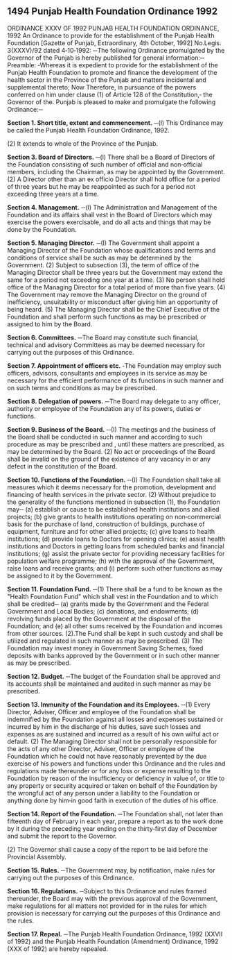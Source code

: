 ## 1494 Punjab Health Foundation Ordinance 1992
 
ORDINANCE XXXV OF 1992
PUNJAB HEALTH FOUNDATION ORDINANCE, 1992
An Ordinance to provide for the establishment of the Punjab Health Foundation
[Gazette of Punjab, Extraordinary, 4th October, 1992]
No.Legis. 3(XXXV)/92 dated 4‑10‑1992: ‑‑The following Ordinance promulgated by the Governor of the Punjab is hereby published for general information:‑‑
Preamble: ‑Whereas it is expedient to provide for the establishment of the Punjab Health Foundation to promote and finance the development of the health sector in the Province of the Punjab and matters incidental and supplemental thereto;
Now Therefore, in pursuance of the powers conferred on him under clause (1) of Article 128 of the Constitution,‑ the Governor of the. Punjab is pleased to make and promulgate the following Ordinance:‑‑


**Section 1. Short title, extent and commencement.**
‑‑(l) This Ordinance may be called the Punjab Health Foundation Ordinance, 1992.

(2) It extends to whole of the Province of the Punjab.

 
**Section 3. Board of Directors.**
‑‑(l) There shall be a Board of Directors of the Foundation consisting of such number of official and non‑official members, including the Chairman, as may be appointed by the Government.
   (2) A Director other than an ex officio Director shall hold office for a period of three years but he may be reappointed as such for a period not exceeding three years at a time.

 
**Section 4. Management.**
‑‑(l) The Administration and Management of the Foundation and its affairs shall vest in the Board of Directors which may exercise the powers exercisable, and do all acts and things that may be done by the Foundation.

 
**Section 5. Managing Director.**
‑‑(I) The Government shall appoint a Managing Director of the Foundation whose qualifications and terms and conditions of service shall be such as may be determined by the Government.
   (2) Subject to subsection (3), the term of office of the Managing Director shall be three years but the Government may extend the same for a period not exceeding one year at a time.
   (3) No person shall hold office of the Managing Director for a total period of more than five years.
   (4) The Government may remove the Managing Director on the ground of inefficiency, unsuitability or misconduct after giving him an opportunity of being heard.
   (5) The Managing Director shall be the Chief Executive of the Foundation and shall perform such functions as may be prescribed or assigned to him by the Board.

 
**Section 6. Committees.**
‑‑The Board may constitute such financial, technical and advisory Committees as may be deemed necessary for carrying out the purposes of this Ordinance.

 
**Section 7. Appointment of officers etc.**
‑The Foundation may employ such officers, advisors, consultants and employees in its service as may be necessary for the efficient performance of its functions in such manner and on such terms and conditions as may be prescribed.

 
**Section 8. Delegation of powers.**
‑‑The Board may delegate to any officer, authority or employee of the Foundation any of its powers, duties or functions.

 
**Section 9. Business of the Board.**
‑‑(I) The meetings and the business of the Board shall be conducted in such manner and according to such procedure as may be prescribed and , until these matters are prescribed, as may be determined by the Board.
   (2) No act or proceedings of the Board shall be invalid on the ground of the existence of any vacancy in or any defect in the constitution of the Board.

 
**Section 10. Functions of the Foundation.**
‑‑(I) The Foundation shall take all measures which it deems necessary for the promotion, development and financing of health services in the private sector.
    (2) Without prejudice to the generality of the functions mentioned in subsection (1), the Foundation may‑‑
    (a) establish or cause to be established health institutions and allied projects;
    (b) give grants to health institutions operating on non‑commercial basis for the purchase of land, construction of buildings, purchase of equipment, furniture and for other allied projects;
    (c) give loans to health institutions;
    (d) provide loans to Doctors for opening clinics;
    (e) assist health institutions and Doctors in getting loans from scheduled banks and financial institutions;
    (g) assist the private sector for providing necessary facilities for population welfare programme;
    (h) with the approval of the Government, raise loans and receive grants; and
    (i) perform such other functions as may be assigned to it by the Government.

 
**Section 11. Foundation Fund.**
‑‑(1) There shall be a fund to be known as the "Health Foundation Fund" which shall vest in the Foundation and to which shall be credited‑‑
    (a) grants made by the Government and the Federal Government and Local Bodies;
    (c) donations, and endowments;
    (d) revolving funds placed by the Government at the disposal of the Foundation; and
    (e) all other sums received by the Foundation and incomes from other sources.
    (2).The Fund shall be kept in such custody and shall be utilized and regulated in such manner as may be prescribed.
    (3) The Foundation may invest money in Government Saving Schemes, fixed deposits with banks approved by the Government or in such other manner as may be prescribed.

 
**Section 12. Budget.**
‑‑The budget of the Foundation shall be approved and its accounts shall be maintained and audited in such manner as may be prescribed.

 
**Section 13. Immunity of the Foundation and its Employees.**
‑‑(1) Every Director, Adviser, Officer and employee of the Foundation shall be indemnified by the Foundation against all losses and expenses sustained or incurred by him in the discharge of his duties, save such losses and expenses as are sustained and incurred as a result of his own wilful act or default.
    (2) The Managing Director shall not be personally responsible for the acts of any other Director, Adviser, Officer or employee of the Foundation which he could not have reasonably prevented by the due exercise of his powers and functions under this Ordinance and the rules and regulations made thereunder or for any loss or expense resulting to the Foundation by reason of the insufficiency or deficiency in value of, or title to any property or security acquired or taken on behalf of the Foundation by the wrongful act of any person under a liability to the Foundation or anything done by him‑in good faith in execution of the duties of his office.

 

**Section 14. Report of the Foundation.**
    ‑‑The Foundation shall, not later than fifteenth day of February in each year, prepare a report as to the work done by it during the preceding year ending on the thirty‑first day of December and submit the report to the Governor.

(2) The Governor shall cause a copy of the report to be laid before the Provincial Assembly.

 

**Section 15. Rules.**
    ‑‑The Government may, by notification, make rules for carrying out the purposes of this Ordinance.

 
**Section 16. Regulations.**
‑‑Subject to this Ordinance and rules framed thereunder, the Board may with the previous approval of the Government, make regulations for all matters not provided for in the rules for which provision is necessary for carrying out the purposes of this Ordinance and the rules.

 
**Section 17. Repeal.**
‑‑The Punjab Health Foundation Ordinance, 1992 (XXVII of 1992) and the Punjab Health Foundation (Amendment) Ordinance, 1992 (XXX of 1992) are hereby repealed.

